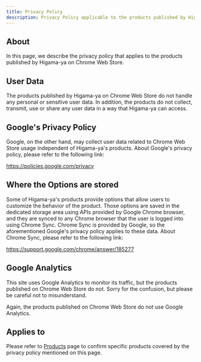 ```yaml
---
title: Privacy Policy
description: Privacy Policy applicable to the products published by Higama-ya on Chrome Web Store
---
```


## About

In this page, we describe the privacy policy that applies to the products published by Higama-ya on Chrome Web Store.

## User Data

The products published by Higama-ya on Chrome Web Store do not handle any personal or sensitive user data.
In addition, the products do not collect, transmit, use or share any user data in a way that Higama-ya can access.

## Google's Privacy Policy

Google, on the other hand, may collect user data related to Chrome Web Store usage independent of Higama-ya's products.
About Google's privacy policy, please refer to the following link:

https://policies.google.com/privacy

## Where the Options are stored

Some of Higama-ya's products provide options that allow users to customize the behavior of the product.
Those options are saved in the dedicated storage area using APIs provided by Google Chrome browser,
and they are synced to any Chrome browser that the user is logged into using Chrome Sync.
Chrome Sync is provided by Google, so the aforementioned Google's privacy policy applies to these data.
About Chrome Sync, please refer to the following link:

https://support.google.com/chrome/answer/185277

## Google Analytics

This site uses Google Analytics to monitor its traffic, but the products published on Chrome Web Store do not.
Sorry for the confusion, but please be careful not to misunderstand.

Again, the products published on Chrome Web Store do not use Google Analytics.

## Applies to

Please refer to [Products](/products/) page to confirm specific products covered by the privacy policy mentioned on this page.
